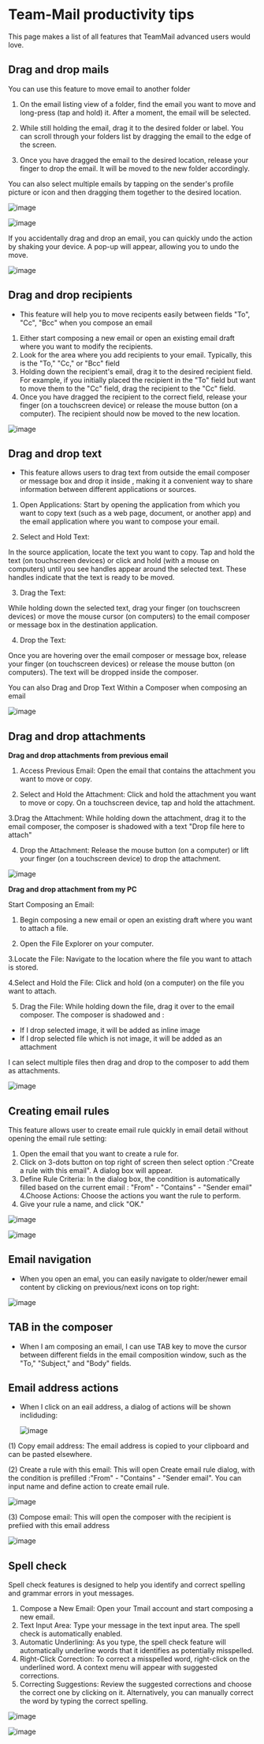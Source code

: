 # Team-Mail productivity tips

This page makes a list of all features that TeamMail advanced users would love.

## Drag and drop mails

You can use this feature to move email to another folder 

1. On the email listing view of a folder, find the email you want to move and long-press (tap and hold) it. After a moment, the email will be selected.

2. While still holding the email, drag it to the desired folder or label. You can scroll through your folders list by dragging the email to the edge of the screen.

3. Once you have dragged the email to the desired location, release your finger to drop the email. It will be moved to the new folder accordingly.

You can also select multiple emails by tapping on the sender's profile picture or icon and then dragging them together to the desired location.


![image](https://github.com/linagora/tmail-flutter/assets/68209176/ab25efe7-9063-477e-af22-1d7a2617ca3f)

![image](https://github.com/linagora/tmail-flutter/assets/68209176/4e661adb-d100-451f-94cb-17f4a373b5d3)


If you accidentally drag and drop an email, you can quickly undo the action by shaking your device. A pop-up will appear, allowing you to undo the move.

![image](https://github.com/linagora/tmail-flutter/assets/68209176/35375803-05f5-4031-b15a-467b8e7cae84)


## Drag and drop recipients

- This feature will help you to move recipents easily between fields "To", "Cc", "Bcc" when you compose an email

1. Either start composing a new email or open an existing email draft where you want to modify the recipients.
2. Look for the area where you add recipients to your email. Typically, this is the "To," "Cc," or "Bcc" field
3. Holding down the recipient's email, drag it to the desired recipient field. For example, if you initially placed the recipient in the "To" field but want to move them to the "Cc" field, drag the recipient to the "Cc" field.
4. Once you have dragged the recipient to the correct field, release your finger (on a touchscreen device) or release the mouse button (on a computer). The recipient should now be moved to the new location.

![image](https://github.com/linagora/tmail-flutter/assets/68209176/99f81433-2f53-4e93-bcb6-993b884d5b9f)

## Drag and drop text

- This feature allows users to drag text from outside the email composer or message box and drop it inside , making it a convenient way to share information between different applications or sources.

1. Open Applications: Start by opening the application from which you want to copy text (such as a web page, document, or another app) and the email application where you want to compose your email.

2. Select and Hold Text:

In the source application, locate the text you want to copy. Tap and hold the text (on touchscreen devices) or click and hold (with a mouse on computers) until you see handles appear around the selected text. These handles indicate that the text is ready to be moved.

3. Drag the Text:

While holding down the selected text, drag your finger (on touchscreen devices) or move the mouse cursor (on computers) to the email composer or message box in the destination application.

4. Drop the Text:

Once you are hovering over the email composer or message box, release your finger (on touchscreen devices) or release the mouse button (on computers). The text will be dropped inside the composer.

You can also Drag and Drop Text Within a Composer when composing an email 

![image](https://github.com/linagora/tmail-flutter/assets/68209176/81b234ab-754a-4cdb-bad6-bd0f09f4aa31)



## Drag and drop attachments

**Drag and drop attachments from previous email**

1. Access Previous Email: Open the email that contains the attachment you want to move or copy.

2. Select and Hold the Attachment: Click and hold the attachment you want to move or copy. On a touchscreen device, tap and hold the attachment.

3.Drag the Attachment: While holding down the attachment, drag it to the email composer, the composer is shadowed with a text "Drop file here to attach"

4. Drop the Attachment: Release the mouse button (on a computer) or lift your finger (on a touchscreen device) to drop the attachment.


![image](https://github.com/linagora/tmail-flutter/assets/68209176/ffbbe0c7-65ae-408d-b2e7-404405e90fb3)

**Drag and drop attachment from my PC**

Start Composing an Email:

1. Begin composing a new email or open an existing draft where you want to attach a file.

2. Open the File Explorer on your computer.

3.Locate the File: Navigate to the location where the file you want to attach is stored.

4.Select and Hold the File: Click and hold (on a computer) on the file you want to attach.

5. Drag the File:
While holding down the file, drag it over to the email composer. The composer is shadowed and :

- If I drop selected image, it will be added as inline image
- If I drop selected file which is not image, it will be added as an attachment

I can select multiple files then drag and drop to the composer to add them as attachments.


![image](https://github.com/linagora/tmail-flutter/assets/68209176/343e91ca-e533-4fee-a6b4-243e405a0c01)

## Creating email rules

This feature allows user to create email rule quickly in email detail without opening the email rule setting:

1. Open the email that you want to create a rule for.
2. Click on 3-dots button on top right of screen then select option :"Create a rule with this email". A dialog box will appear.
3. Define Rule Criteria:
In the dialog box, the condition is automatically filled based on the current email  : "From" - "Contains" - "Sender email"
4.Choose Actions:
Choose the actions you want the rule to perform.
5. Give your rule a name, and click "OK."

![image](https://github.com/linagora/tmail-flutter/assets/68209176/29fdda4c-df63-4c4d-a821-8cf6a9756d5d)

![image](https://github.com/linagora/tmail-flutter/assets/68209176/1d4d1b59-6990-4b32-85fa-6c954bcac321)

## Email navigation

- When you open an emal, you can easily navigate to older/newer email content by clicking on previous/next icons on top right: 

![image](https://github.com/linagora/tmail-flutter/assets/68209176/830ce45a-78a1-46a3-b2fe-e4ab13f8ae6f)

## TAB in the composer

- When I am composing an email, I can use TAB key to move the cursor between different fields in the email composition window, such as the "To," "Subject," and "Body" fields.

## Email address actions

- When I click on an eail address, a dialog of actions will be shown incliduding:

  ![image](https://github.com/linagora/tmail-flutter/assets/68209176/2c1fc397-906b-49fc-bd3e-8676a7a77acc)

(1) Copy email address: The email address is copied to your clipboard and can be pasted elsewhere.

(2) Create a rule with this email: This will open Create email rule dialog, with the condition is prefilled :"From" - "Contains" - "Sender email". You can input name and define action to create email rule. 

![image](https://github.com/linagora/tmail-flutter/assets/68209176/6168dfd8-1558-4928-abe4-c5fe10501fcd)

(3) Compose email: This will open the composer with the recipient is prefiied with this email address 

![image](https://github.com/linagora/tmail-flutter/assets/68209176/b321b753-611b-418a-948f-27f29cca0727)

## Spell check 

Spell check features is designed to help you identify and correct spelling and grammar errors in yout messages. 

1. Compose a New Email:
Open your Tmail account and start composing a new email.
2. Text Input Area:
Type your message in the text input area. The spell check is automatically enabled. 
4. Automatic Underlining:
As you type, the spell check feature will automatically underline words that it identifies as potentially misspelled.
5. Right-Click Correction:
To correct a misspelled word, right-click on the underlined word. A context menu will appear with suggested corrections.
7. Correcting Suggestions:
Review the suggested corrections and choose the correct one by clicking on it. Alternatively, you can manually correct the word by typing the correct spelling.


![image](https://github.com/linagora/tmail-flutter/assets/68209176/7e4e9154-c0fc-416b-ae7f-1866d8d28c99)

![image](https://github.com/linagora/tmail-flutter/assets/68209176/04880647-a006-4511-9fa1-85df468a8cce)


